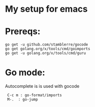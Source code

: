 # My setup for emacs

# Prereqs:

	go get -u github.com/stamblerre/gocode
	go get golang.org/x/tools/cmd/goimports
	go get -u golang.org/x/tools/cmd/guru


# Go mode:

Autocomplete is is used with gocode


     C-c m : go-format/imports
     M-.  : go-jump

